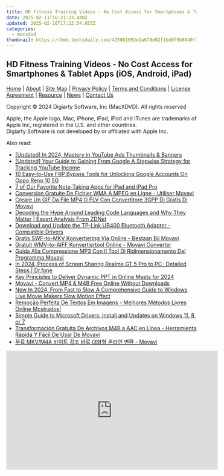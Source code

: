 ```yaml
---
title: HD Fitness Training Videos - No Cost Access for Smartphones & Tablet Apps (iOS, Android, iPad)
date: 2025-02-11T16:21:23.440Z
updated: 2025-02-16T17:22:54.055Z
categories:
  - macxdvd
thumbnail: https://thmb.techidaily.com/425081092e1a679d02f1bd0f9b8040f12a7c3e9a90f0ca40e490e9a1586e5331.jpg
---
```


## HD Fitness Training Videos - No Cost Access for Smartphones & Tablet Apps (iOS, Android, iPad)

[Home](https://tools.techidaily.com/macxdvd/products/) | [About](https://tools.techidaily.com/macxdvd/products/) | [Site Map](https://tools.techidaily.com/macxdvd/products/) | [Privacy Policy](https://tools.techidaily.com/macxdvd/products/) | [Terms and Conditions](https://tools.techidaily.com/macxdvd/products/) | [License Agreement](https://tools.techidaily.com/macxdvd/products/) | [Resource](https://tools.techidaily.com/macxdvd/products/) | [News](https://tools.techidaily.com/macxdvd/products/) | [Contact Us](https://tools.techidaily.com/macxdvd/products/)

Copyright © 2024 Digiarty Software, Inc (MacXDVD). All rights reserved

Apple, the Apple logo, Mac, iPhone, iPad, iPod and iTunes are trademarks of Apple Inc, registered in the U.S. and other countries.  
Digiarty Software is not developed by or affiliated with Apple Inc.

<ins class="adsbygoogle"
     style="display:block"
     data-ad-format="autorelaxed"
     data-ad-client="ca-pub-7571918770474297"
     data-ad-slot="1223367746"></ins>

<ins class="adsbygoogle"
     style="display:block"
     data-ad-client="ca-pub-7571918770474297"
     data-ad-slot="8358498916"
     data-ad-format="auto"
     data-full-width-responsive="true"></ins>

<span class="atpl-alsoreadstyle">Also read:</span>
<div><ul>
<li><a href="https://youtube-lab.techidaily.com/ed-in-2024-mastery-in-youtube-ads-thumbnails-and-banners/"><u>[Updated] In 2024, Mastery in YouTube Ads Thumbnails & Banners</u></a></li>
<li><a href="https://youtube-lab.techidaily.com/ed-your-guide-to-gaining-from-google-a-stepwise-strategy-for-tracking-youtube-income/"><u>[Updated] Your Guide to Gaining From Google A Stepwise Strategy for Tracking YouTube Income</u></a></li>
<li><a href="https://easy-unlock-android.techidaily.com/10-easy-to-use-frp-bypass-tools-for-unlocking-google-accounts-on-oppo-reno-10-5g-by-drfone-android/"><u>10 Easy-to-Use FRP Bypass Tools for Unlocking Google Accounts On Oppo Reno 10 5G</u></a></li>
<li><a href="https://techno-recovery.techidaily.com/7-of-our-favorite-note-taking-apps-for-ipad-and-ipad-pro/"><u>7 of Our Favorite Note-Taking Apps for iPad and iPad Pro</u></a></li>
<li><a href="https://techtrends.techidaily.com/conversion-gratuite-de-fichier-wma-a-mpeg-en-ligne-utiliser-movavi/"><u>Conversion Gratuite De Fichier WMA À MPEG en Ligne - Utiliser Movavi</u></a></li>
<li><a href="https://techtrends.techidaily.com/creare-un-gif-da-file-mp4-o-flv-con-convertitore-3gpp-di-gratis-di-movavi/"><u>Creare Un GIF Da File MP4 O FLV Con Convertitore 3GPP Di Gratis Di Movavi</u></a></li>
<li><a href="https://some-tips.techidaily.com/decoding-the-hype-around-leading-code-languages-and-why-they-matter-expert-analysis-from-zdnet/"><u>Decoding the Hype Around Leading Code Languages and Why They Matter | Expert Analysis From ZDNet</u></a></li>
<li><a href="https://hardware-help.techidaily.com/download-and-update-the-tp-link-ub400-bluetooth-adapter-compatible-drivers/"><u>Download and Update the TP-Link UB400 Bluetooth Adapter - Compatible Drivers</u></a></li>
<li><a href="https://techtrends.techidaily.com/gratis-swf-to-mkv-konvertiering-via-online-bestaan-bij-movavi/"><u>Gratis SWF-to-MKV Konvertiering Via Online - Bestaan Bij Movavi</u></a></li>
<li><a href="https://techtrends.techidaily.com/gratuit-wmv-to-aiff-konvertiertool-online-movavi-converter/"><u>Gratuit WMV-to-AIFF Konvertiertool Online - Movavi Converter</u></a></li>
<li><a href="https://techtrends.techidaily.com/guida-alla-compressione-mp3-con-il-tool-di-ridimensionamento-del-programma-movavi/"><u>Guida Alla Compressione MP3 Con Il Tool Di Ridimensionamento Del Programma Movavi</u></a></li>
<li><a href="https://screen-mirror.techidaily.com/in-2024-process-of-screen-sharing-realme-gt-5-pro-to-pc-detailed-steps-drfone-by-drfone-android/"><u>In 2024, Process of Screen Sharing Realme GT 5 Pro to PC- Detailed Steps | Dr.fone</u></a></li>
<li><a href="https://remote-screen-capture.techidaily.com/key-principles-to-deliver-dynamic-ppt-in-online-meets-for-2024/"><u>Key Principles to Deliver Dynamic PPT in Online Meets for 2024</u></a></li>
<li><a href="https://techtrends.techidaily.com/movavi-convert-mp4-and-m4b-free-online-without-downloads/"><u>Movavi - Convert MP4 & M4B Free Online Without Downloads</u></a></li>
<li><a href="https://ai-video-apps.techidaily.com/new-in-2024-from-fast-to-slow-a-comprehensive-guide-to-windows-live-movie-makers-slow-motion-effect/"><u>New In 2024, From Fast to Slow A Comprehensive Guide to Windows Live Movie Makers Slow Motion Effect</u></a></li>
<li><a href="https://techtrends.techidaily.com/remocao-perfeita-de-textos-em-imagens-melhores-metodos-livres-online-mostrados/"><u>Remoção Perfeita De Textos Em Imagens - Melhores Métodos Livres Online Mostrados!</u></a></li>
<li><a href="https://win-amazing.techidaily.com/simple-guide-to-microsoft-drivers-install-and-updates-on-windows-11-8-or-7/"><u>Simple Guide to Microsoft Drivers: Install and Updates on Windows 11, 8, or 7</u></a></li>
<li><a href="https://techtrends.techidaily.com/transformacion-gratuita-de-archivos-m4b-a-aac-en-linea-herramienta-rapida-y-facil-de-usar-de-movavi/"><u>Transformación Gratuita De Archivos M4B a AAC en Línea - Herramienta Rápida Y Fácil De Usar De Movavi</u></a></li>
<li><a href="https://techtrends.techidaily.com/1726223300263-mkvm4a-movavi/"><u>무료 MKV/M4A 바이트 강조 바로 대화형 온라인 변환 - Movavi</u></a></li>
</ul></div>

<!-- affiliate ads begin -->
<iframe width="560" height="315" src="https://www.youtube.com/embed/2Iv3DjT2Fyw?si=pR_z8ZDDVGF2MvKJ" title="YouTube video player" frameborder="0" allow="accelerometer; autoplay; clipboard-write; encrypted-media; gyroscope; picture-in-picture; web-share" referrerpolicy="strict-origin-when-cross-origin" allowfullscreen></iframe>
<!-- affiliate ads end -->

